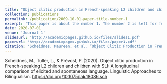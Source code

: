 ```yaml
---
title: "Object clitic production in French-speaking L2 children and children with SLI: A longitudinal comparison of elicited and spontaneous language"
collection: publications
permalink: /publication/2009-10-01-paper-title-number-1
excerpt: 'This paper is about the number 1. The number 2 is left for future work.'
date: 2020-07-01
venue: 'Journal 1'
slidesurl: 'http://academicpages.github.io/files/slides1.pdf'
paperurl: 'http://academicpages.github.io/files/paper1.pdf'
citation: 'Scheidnes, Maureen, et al. “Object Clitic Production in French-Speaking L2 Children and Children with SLI: A Longitudinal Comparison of Elicited and Spontaneous Language.” Linguistic Approaches to Bilingualism, John Benjamins, 7 Jan. 2020, doi.org/10.1075/lab.18086.sch. '
---
```


Scheidnes, M., Tuller, L., & Prévost, P. (2020). Object clitic production in French-speaking L2 children and children with SLI: A longitudinal comparison of elicited and spontaneous language. Linguistic Approaches to Bilingualism. https://doi.org/10.1075/lab.18086.sch
